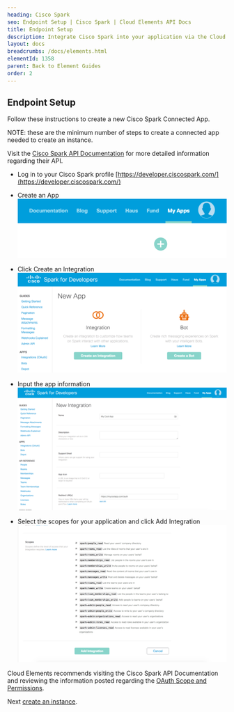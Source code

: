 ```yaml
---
heading: Cisco Spark
seo: Endpoint Setup | Cisco Spark | Cloud Elements API Docs
title: Endpoint Setup
description: Integrate Cisco Spark into your application via the Cloud Elements APIs.
layout: docs
breadcrumbs: /docs/elements.html
elementId: 1358
parent: Back to Element Guides
order: 2
---
```


## Endpoint Setup

Follow these instructions to create a new Cisco Spark Connected App.

NOTE: these are the minimum number of steps to create a connected app needed to create an instance.

Visit the [Cisco Spark API Documentation](https://developer.ciscospark.com/getting-started.html) for more detailed information regarding their API.

* Log in to your Cisco Spark profile [https://developer.ciscospark.com/](https://developer.ciscospark.com/)

* Create an App
![Cisco Spark Connected App step 1](img/ciscospark-1.png)

* Click Create an Integration
![Cisco Spark Connected App step 2](img/ciscospark-2.png)

* Input the app information
![Cisco Spark Connected App step 3](img/ciscospark-3.png)

* Select the scopes for your application and click Add Integration
![Cisco Spark Connected App step 4](img/ciscospark-4.png)

Cloud Elements recommends visiting the Cisco Spark API Documentation and reviewing the information posted regarding the [OAuth Scope and Permissions](https://developer.ciscospark.com/authentication.html).

Next [create an instance](cisco-spark-create-instance.html).
